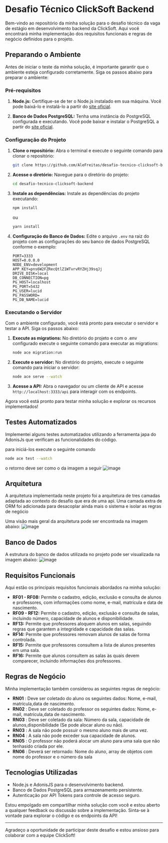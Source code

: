# Desafio Técnico ClickSoft Backend

Bem-vindo ao repositório da minha solução para o desafio técnico da vaga de estágio em desenvolvimento backend da ClickSoft. Aqui você encontrará minha implementação dos requisitos funcionais e regras de negócio definidos para o projeto.

## Preparando o Ambiente

Antes de iniciar o teste da minha solução, é importante garantir que o ambiente esteja configurado corretamente. Siga os passos abaixo para preparar o ambiente:

### Pré-requisitos

1. **Node.js:** Certifique-se de ter o Node.js instalado em sua máquina. Você pode baixá-lo e instalá-lo a partir do [site oficial](https://nodejs.org/).

2. **Banco de Dados PostgreSQL:** Tenha uma instância do PostgreSQL configurada e executando. Você pode baixar e instalar o PostgreSQL a partir do [site oficial](https://www.postgresql.org/).

### Configuração do Projeto

1. **Clone o repositório:** Abra o terminal e execute o seguinte comando para clonar o repositório:

   ```sh
   git clone https://github.com/AleFreitas/desafio-tecnico-clicksoft-backend.git
   ```

2. **Acesse o diretório:** Navegue para o diretório do projeto:

   ```sh
   cd desafio-tecnico-clicksoft-backend
   ```

3. **Instale as dependências:** Instale as dependências do projeto executando:

   ```sh
   npm install
   ```

   ou

   ```sh
   yarn install
   ```

4. **Configuração do Banco de Dados:** Edite o arquivo `.env` na raiz do projeto com as configurações do seu banco de dados PostgreSQL conforme o exemplo:

   ```plaintext
   PORT=3333
   HOST=0.0.0.0
   NODE_ENV=development
   APP_KEY=pns6W2FZRecQtlZ1WTvrvRYZHj39sqJj
   DRIVE_DISK=local
   DB_CONNECTION=pg
   PG_HOST=localhost
   PG_PORT=5432
   PG_USER=lucid
   PG_PASSWORD=
   PG_DB_NAME=lucid
   ```

### Executando o Servidor

Com o ambiente configurado, você está pronto para executar o servidor e testar a API. Siga os passos abaixo:

1. **Execute as migrations:** No diretório do projeto e com o .env configurado execute o seguinte comando para executar as migrations:

   ```sh
   node ace migration:run
   ```
   
3. **Execute o servidor:** No diretório do projeto, execute o seguinte comando para iniciar o servidor:

   ```sh
   node ace serve --watch
   ```

4. **Acesse a API:** Abra o navegador ou um cliente de API e acesse `http://localhost:3333/api` para interagir com os endpoints.

Agora você está pronto para testar minha solução e explorar os recursos implementados!

## Testes Automatizados

Implementei alguns testes automatizados utilizando a ferramenta japa do AdonisJs que verificam as funcionalidades do código.

para iniciá-los execute o seguinte comando
   ```sh
   node ace test --watch
   ```

o retorno deve ser como o da imagem a seguir
![image](https://github.com/AleFreitas/desafio-tecnico-clicksoft-backend/assets/83618808/16918c27-6172-4c7d-88f5-1911fded8bd9)

## Arquitetura
A arquitetura implementada neste projeto foi a arquitetura de tres camadas adaptada ao contexto do desafio que era de uma api.
Uma camada extra de ORM foi adicionada para desacoplar ainda mais o sistema e isolar as regras de negócio

Uma visão mais geral da arquitetura pode ser encontrada na imagem abaixo:
![image](https://github.com/AleFreitas/desafio-tecnico-clicksoft-backend/assets/83618808/0419a0b2-e7df-4536-a18a-fd9c862ff4a8)

## Banco de Dados

A estrutura do banco de dados utilizada no projeto pode ser visualizada na imagem abaixo:
![image](https://github.com/AleFreitas/desafio-tecnico-clicksoft-backend/assets/83618808/bc114391-e45b-40bd-884e-332e37379542)

## Requisitos Funcionais

Aqui estão os principais requisitos funcionais abordados na minha solução:

- **RF01 - RF08:** Permite o cadastro, edição, exclusão e consulta de alunos e professores, com informações como nome, e-mail, matrícula e data de nascimento.
- **RF09 - RF12:** Permite o cadastro, edição, exclusão e consulta de salas, incluindo número, capacidade de alunos e disponibilidade.
- **RF13:** Permite que professores aloquem alunos em salas, seguindo regras que garantem a integridade e capacidade das salas.
- **RF14:** Permite que professores removam alunos de salas de forma controlada.
- **RF15:** Permite que professores consultem a lista de alunos presentes em uma sala.
- **RF16:** Permite que alunos consultem as salas às quais devem comparecer, incluindo informações dos professores.

## Regras de Negócio

Minha implementação também considerou as seguintes regras de negócio:

- **RN01** : Deve ser coletado do aluno os seguintes dados: Nome, e-mail, matrícula,data de nascimento.
- **RN02** : Deve ser coletado do professor os seguintes dados: Nome, e-mail, matrícula,data de nascimento.
- **RN03** : Deve ser coletado da sala: Número da sala, capacidade de alunos,disponibilidade (Se pode alocar aluno ou não).
- **RN03** : A sala não pode possuir o mesmo aluno mais de uma vez.
- **RN04** : A sala não pode exceder sua capacidade de alunos.
- **RN05** : O professor não poderá alocar um aluno para uma sala que não tenhasido criada por ele.
- **RN06** : Deverá ser retornado: Nome do aluno, array de objetos com nome do professor e o número da sala

## Tecnologias Utilizadas

- Node.js e AdonisJS para o desenvolvimento backend.
- Banco de Dados PostgreSQL para armazenamento persistente.
- Autenticação por API Tokens para controle de acesso seguro.

Estou empolgado em compartilhar minha solução com você e estou aberto a qualquer feedback ou discussão sobre a implementação. Sinta-se à vontade para explorar o código e os endpoints da API!

---

Agradeço a oportunidade de participar deste desafio e estou ansioso para colaborar com a equipe ClickSoft!
